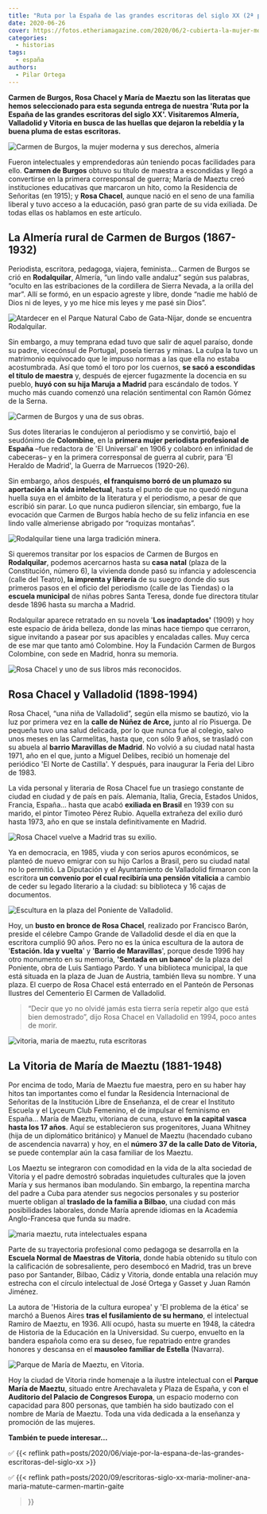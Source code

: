 ```yaml
---
title: "Ruta por la España de las grandes escritoras del siglo XX (2ª parte)"
date: 2020-06-26
cover: https://fotos.etheriamagazine.com/2020/06/2-cubierta-la-mujer-moderna.jpg
categories: 
  - historias
tags: 
  - españa
authors: 
  - Pilar Ortega
---
```


**Carmen de Burgos, Rosa Chacel y María de Maeztu son las literatas que hemos 
seleccionado para esta segunda entrega de nuestra 'Ruta por la España de las grandes 
escritoras del siglo XX'. Visitaremos Almería, Valladolid y Vitoria en busca de las 
huellas que dejaron la rebeldía y la buena pluma de estas escritoras.** 

![Carmen de Burgos, la mujer moderna y sus derechos, almeria](https://fotos.etheriamagazine.com/2020/06/cubierta-la-mujer-moderna.jpg "Fragmento de la cubierta de 'La mujer moderna y sus derechos', de Carmen de Burgos (Edit. Huso Ensayos).")

Fueron intelectuales y emprendedoras aún teniendo pocas facilidades para ello. **Carmen 
de Burgos** obtuvo su título de maestra a escondidas y llegó a convertirse en la primera 
corresponsal de guerra; María de Maeztu creó instituciones educativas que marcaron un 
hito, como la Residencia de Señoritas (en 1915); y **Rosa Chacel**, aunque nació en el 
seno de una familia liberal y tuvo acceso a la educación, pasó gran parte de su vida 
exiliada. De todas ellas os hablamos en este artículo. 

## La Almería rural de Carmen de Burgos (1867-1932)

Periodista, escritora, pedagoga, viajera, feminista… Carmen de Burgos se crió en 
**Rodalquilar**, Almería, “un lindo valle andaluz” según sus palabras, “oculto en las 
estribaciones de la cordillera de Sierra Nevada, a la orilla del mar”. Allí se formó, en 
un espacio agreste y libre, donde “nadie me habló de Dios ni de leyes, y yo me hice mis 
leyes y me pasé sin Dios”. 

![Atardecer en el Parque Natural Cabo de Gata-Níjar, donde se encuentra Rodalquilar.](https://fotos.etheriamagazine.com/2020/06/atardecer-almeria.jpg "Atardecer en el Parque Natural Cabo de Gata-Níjar, donde se encuentra Rodalquilar.")

Sin embargo, a muy temprana edad tuvo que salir de aquel paraíso, donde su padre, 
vicecónsul de Portugal, poseía tierras y minas. La culpa la tuvo un matrimonio 
equivocado que le impuso normas a las que ella no estaba acostumbrada. Así que tomó el 
toro por los cuernos, **se sacó a escondidas el título de maestra** y, después de 
ejercer fugazmente la docencia en su pueblo, **huyó con su hija Maruja a Madrid** para 
escándalo de todos. Y mucho más cuando comenzó una relación sentimental con Ramón Gómez 
de la Serna. 

![Carmen de Burgos y una de sus obras.](https://fotos.etheriamagazine.com/2020/06/carmen-burgos-escritora.jpg "Carmen de Burgos y una de sus obras. © Fundación Carmen de Burgos Colombine")

Sus dotes literarias le condujeron al periodismo y se convirtió, bajo el seudónimo de 
**Colombine**, en la **primera mujer periodista profesional de España** –fue redactora 
de 'El Universal' en 1906 y colaboró en infinidad de cabeceras– y en la primera 
corresponsal de guerra al cubrir, para 'El Heraldo de Madrid', la Guerra de Marruecos 
(1920-26). 

Sin embargo, años después, **el franquismo borró de un plumazo su aportación a la vida 
intelectual**, hasta el punto de que no quedó ninguna huella suya en el ámbito de la 
literatura y el periodismo, a pesar de que escribió sin parar. Lo que nunca pudieron 
silenciar, sin embargo, fue la evocación que Carmen de Burgos había hecho de su feliz 
infancia en ese lindo valle almeriense abrigado por “roquizas montañas”. 

![Rodalquilar tiene una larga tradición minera.](https://fotos.etheriamagazine.com/2020/06/Rodalquila-Planta-Denver.jpg "Rodalquilar tiene una larga tradición minera.")

Si queremos transitar por los espacios de Carmen de Burgos en **Rodalquilar**, podemos 
acercarnos hasta su **casa natal** (plaza de la Constitución, número 6), la vivienda 
donde pasó su infancia y adolescencia (calle del Teatro), **la imprenta y librería** de 
su suegro donde dio sus primeros pasos en el oficio del periodismo (calle de las 
Tiendas) o la **escuela municipal** de niñas pobres Santa Teresa, donde fue directora 
titular desde 1896 hasta su marcha a Madrid. 

Rodalquilar aparece retratado en su novela '**Los inadaptados'** (1909) y hoy este 
espacio de árida belleza, donde las minas hace tiempo que cerraron, sigue invitando a 
pasear por sus apacibles y encaladas calles. Muy cerca de ese mar que tanto amó 
Colombine. Hoy la Fundación Carmen de Burgos Colombine, con sede en Madrid, honra su 
memoria. 

![Rosa Chacel y uno de sus libros más reconocidos.](https://fotos.etheriamagazine.com/2020/06/Rosa-Chacel-valladolid.jpg "La gran Rosa Chacel y uno de sus libros más reconocidos.")

## Rosa Chacel y Valladolid (1898-1994)

Rosa Chacel, “una niña de Valladolid”, según ella mismo se bautizó, vio la luz por 
primera vez en la **calle de Núñez de Arce,** junto al río Pisuerga. De pequeña tuvo una 
salud delicada, por lo que nunca fue al colegio, salvo unos meses en las Carmelitas, 
hasta que, con sólo 9 años, se trasladó con su abuela al **barrio Maravillas de 
Madrid**. No volvió a su ciudad natal hasta 1971, año en el que, junto a Miguel Delibes, 
recibió un homenaje del periódico 'El Norte de Castilla'. Y después, para inaugurar la 
Feria del Libro de 1983. 

La vida personal y literaria de Rosa Chacel fue un trasiego constante de ciudad en 
ciudad y de país en país. Alemania, Italia, Grecia, Estados Unidos, Francia, España… 
hasta que acabó **exiliada en Brasil** en 1939 con su marido, el pintor Timoteo Pérez 
Rubio. Aquella extrañeza del exilio duró hasta 1973, año en que se instala 
definitivamente en Madrid. 

![Rosa Chacel vuelve a Madrid tras su exilio.](https://fotos.etheriamagazine.com/2020/06/rosa-chacel-exilio.jpg "Rosa Chacel vuelve a Madrid tras su exilio. ©Archivos históricos")

Ya en democracia, en 1985, viuda y con serios apuros económicos, se planteó de nuevo 
emigrar con su hijo Carlos a Brasil, pero su ciudad natal no lo permitió. La Diputación 
y el Ayuntamiento de Valladolid firmaron con la escritora **un convenio por el cual 
recibiría una pensión vitalicia** a cambio de ceder su legado literario a la ciudad: su 
biblioteca y 16 cajas de documentos. 

![Escultura en la plaza del Poniente de Valladolid.](https://fotos.etheriamagazine.com/2020/06/rosa-chacel-valladolid.jpg "Escultura en la plaza del Poniente de Valladolid. ©Rondador")

Hoy, un **busto en bronce de Rosa Chacel**, realizado por Francisco Barón, preside el 
célebre Campo Grande de Valladolid desde el día en que la escritora cumplió 90 años. 
Pero no es la única escultura de la autora de '**Estación. Ida y vuelta**' y '**Barrio 
de Maravillas**', porque desde 1996 hay otro monumento en su memoria, **'Sentada en un 
banco'** de la plaza del Poniente, obra de Luis Santiago Pardo. Y una biblioteca 
municipal, la que está situada en la plaza de Juan de Austria, también lleva su nombre. 
Y una plaza. El cuerpo de Rosa Chacel está enterrado en el Panteón de Personas Ilustres 
del Cementerio El Carmen de Valladolid. 

> “Decir que yo no olvidé jamás esta tierra sería repetir algo que está bien demostrado”, 
> dijo Rosa Chacel en Valladolid en 1994, poco antes de morir. 

![vitoria, maria de maeztu, ruta escritoras](https://fotos.etheriamagazine.com/2020/06/vitoria-cuna-maria-maeztu.jpg "Vitoria, cuna de María de Maeztu.")

## La Vitoria de María de Maeztu (1881-1948)

Por encima de todo, María de Maeztu fue maestra, pero en su haber hay hitos tan 
importantes como el fundar la Residencia Internacional de Señoritas de la Institución 
Libre de Enseñanza, el de crear el Instituto Escuela y el Lyceum Club Femenino, el de 
impulsar el feminismo en España… María de Maeztu, vitoriana de cuna, estuvo **en la 
capital vasca hasta los 17 años**. Aquí se establecieron sus progenitores, Juana Whitney 
(hija de un diplomático británico) y Manuel de Maeztu (hacendado cubano de ascendencia 
navarra) y hoy, en el **número 37 de la calle Dato de Vitoria,** se puede contemplar aún 
la casa familiar de los Maeztu. 

Los Maeztu se integraron con comodidad en la vida de la alta sociedad de Vitoria y el 
padre demostró sobradas inquietudes culturales que la joven María y sus hermanos iban 
modulando. Sin embargo, la repentina marcha del padre a Cuba para atender sus negocios 
personales y su posterior muerte obligan al **traslado de la familia a Bilbao**, una 
ciudad con más posibilidades laborales, donde María aprende idiomas en la Academia 
Anglo-Francesa que funda su madre. 

![maria maeztu, ruta intelectuales espana](https://fotos.etheriamagazine.com/2020/06/Maria-Maeztu-ruta-escritoras.jpg "María de Maeztu posa en su despacho. © Fundación José Ortega y Gasset-Gregorio Marañón.")

Parte de su trayectoria profesional como pedagoga se desarrolla en la **Escuela Normal 
de Maestras de Vitoria**, donde había obtenido su título con la calificación de 
sobresaliente, pero desembocó en Madrid, tras un breve paso por Santander, Bilbao, Cádiz 
y Vitoria, donde entabla una relación muy estrecha con el círculo intelectual de José 
Ortega y Gasset y Juan Ramón Jiménez. 

La autora de 'Historia de la cultura europea' y 'El problema de la ética' se marchó a 
Buenos Aires **tras el fusilamiento de su hermano**, el intelectual Ramiro de Maeztu, en 
1936. Allí ocupó, hasta su muerte en 1948, la cátedra de Historia de la Educación en la 
Universidad. Su cuerpo, envuelto en la bandera española como era su deseo, fue 
repatriado entre grandes honores y descansa en el **mausoleo familiar de Estella** 
(Navarra). 

![Parque de María de Maeztu, en Vitoria.](https://fotos.etheriamagazine.com/2020/06/parque-maria-maeztu.jpg "Parque de María de Maeztu, en Vitoria. © Zarateman")

Hoy la ciudad de Vitoria rinde homenaje a la ilustre intelectual con el **Parque María 
de Maeztu**, situado entre Arechavaleta y Plaza de España, y con el **Auditorio del 
Palacio de Congresos Europa**, un espacio moderno con capacidad para 800 personas, que 
también ha sido bautizado con el nombre de María de Maeztu. Toda una vida dedicada a la 
enseñanza y promoción de las mujeres. 

**También te puede interesar...** 

✅ {{< reflink 
path=posts/2020/06/viaje-por-la-espana-de-las-grandes-escritoras-del-siglo-xx >}} 

✅ {{< reflink 
path=posts/2020/09/escritoras-siglo-xx-maria-moliner-ana-maria-matute-carmen-martin-gaite 
>}}
